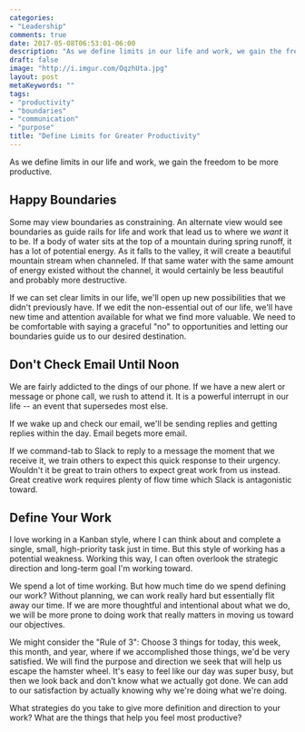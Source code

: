 ```yaml
---
categories:
- "Leadership"
comments: true
date: 2017-05-08T06:53:01-06:00
description: "As we define limits in our life and work, we gain the freedom to be more productive."
draft: false
image: "http://i.imgur.com/OqzhUta.jpg"
layout: post
metaKeywords: ""
tags:
- "productivity"
- "boundaries"
- "communication"
- "purpose"
title: "Define Limits for Greater Productivity"
---
```


As we define limits in our life and work, we gain the freedom to be more productive.

<!--more-->

## Happy Boundaries

Some may view boundaries as constraining.  An alternate view would see boundaries as guide rails for life and work that lead us to where we *want* it to be.  If a body of water sits at the top of a mountain during spring runoff, it has a lot of potential energy. As it falls to the valley, it will create a beautiful mountain stream when channeled.  If that same water with the same amount of energy existed without the channel, it would certainly be less beautiful and probably more destructive.

If we can set clear limits in our life, we'll open up new possibilities that we didn't previously have.  If we edit the non-essential out of our life, we'll have new time and attention available for what we find more valuable.  We need to be comfortable with saying a graceful "no" to opportunities and letting our boundaries guide us to our desired destination.

## Don't Check Email Until Noon

We are fairly addicted to the dings of our phone.  If we have a new alert or message or phone call, we rush to attend it.  It is a powerful interrupt in our life -- an event that supersedes most else.  

If we wake up and check our email, we'll be sending replies and getting replies within the day.  Email begets more email.  

If we command-tab to Slack to reply to a message the moment that we receive it, we train others to expect this quick response to their urgency.  Wouldn't it be great to train others to expect great work from us instead.  Great creative work requires plenty of flow time which Slack is antagonistic toward.

## Define Your Work

I love working in a Kanban style, where I can think about and complete a single, small, high-priority task just in time.  But this style of working has a potential weakness.  Working this way, I can often overlook the strategic direction and long-term goal I'm working toward.

We spend a lot of time working.  But how much time do we spend defining our work?  Without planning, we can work really hard but essentially flit away our time.  If we are more thoughtful and intentional about what we do, we will be more prone to doing work that really matters in moving us toward our objectives.  

We might consider the "Rule of 3": Choose 3 things for today, this week, this month, and year, where if we accomplished those things, we'd be very satisfied.  We will find the purpose and direction we seek that will help us escape the hamster wheel.  It's easy to feel like our day was super busy, but then we look back and don't know what we actually got done.  We can add to our satisfaction by actually knowing why we're doing what we're doing.

What strategies do you take to give more definition and direction to your work?  What are the things that help you feel most productive?
